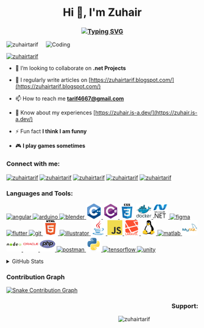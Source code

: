 <h1 align="center">Hi 👋, I'm Zuhair</h1>
<h3 align="center">
  <a href="https://git.io/typing-svg"><img src="https://readme-typing-svg.demolab.com?font=Fira+Code&pause=1000&color=FF5733&width=435&lines=A+Passionate+Developer&center=true&size=30" alt="Typing SVG" /></a>
</h3>


<img align="right" alt="Coding" width="400" src="https://c.tenor.com/D2H0hPltOdYAAAAC/golden-boy-fake-keyboard-programing-coding-paper-book.gif">

<p align="left"> <img src="https://komarev.com/ghpvc/?username=zuhairtarif&label=Profile%20views&color=0e75b6&style=flat" alt="zuhairtarif" /> </p>

<p align="left"> <a href="https://twitter.com/zuhairtarif" target="blank"><img src="https://img.shields.io/twitter/follow/zuhairtarif?logo=twitter&style=for-the-badge" alt="zuhairtarif" /></a> </p>

- 👯 I’m looking to collaborate on **.net Projects**

- 📝 I regularly write articles on [https://zuhairtarif.blogspot.com/](https://zuhairtarif.blogspot.com/)

- 📫 How to reach me **tarif4667@gmail.com**

- 📄 Know about my experiences [https://zuhair.is-a.dev/](https://zuhair.is-a.dev/)

- ⚡ Fun fact **I think I am funny**
- 🎮 **I play games sometimes**

<h3 align="left">Connect with me:</h3>
<p align="left">
<a href="https://www.facebook.com/zuhairtarif" target="self"><img align="center" src="https://upload.wikimedia.org/wikipedia/commons/b/b8/2021_Facebook_icon.svg" alt="zuhairtarif" height="30" width="40" /></a>
<a href="https://linkedin.com/in/zuhairtarif" target="blank"><img align="center" src="https://raw.githubusercontent.com/rahuldkjain/github-profile-readme-generator/master/src/images/icons/Social/linked-in-alt.svg" alt="zuhairtarif" height="30" width="40" /></a>
<a href="https://steamcommunity.com/id/zuhairtarif/" target="blank"><img align="center" src="https://upload.wikimedia.org/wikipedia/commons/8/83/Steam_icon_logo.svg" alt="zuhairtarif" height="30" width="40" /></a>
<a href="https://tracker.gg/valorant/profile/riot/Uchiha%23tarif/overview" target="blank"><img align="center" src="https://upload.wikimedia.org/wikipedia/commons/f/fc/Valorant_logo_-_pink_color_version.svg" alt="zuhairtarif" height="30" width="40" /></a>
<a href="https://g.dev/zuhair" target="blank"><img align="center" src="https://seeklogo.com/images/G/google-developers-logo-F8BF3155AC-seeklogo.com.png" alt="zuhairtarif" height="30" width="40" /></a>

</p>

<h3 align="left">Languages and Tools:</h3>
<p align="left"> <a href="https://angular.io" target="_blank" rel="noreferrer"> <img src="https://angular.io/assets/images/logos/angular/angular.svg" alt="angular" width="40" height="40"/> </a> <a href="https://www.arduino.cc/" target="_blank" rel="noreferrer"> <img src="https://cdn.worldvectorlogo.com/logos/arduino-1.svg" alt="arduino" width="40" height="40"/> </a> <a href="https://www.blender.org/" target="_blank" rel="noreferrer"> <img src="https://download.blender.org/branding/community/blender_community_badge_white.svg" alt="blender" width="40" height="40"/> </a> <a href="https://www.w3schools.com/cpp/" target="_blank" rel="noreferrer"> <img src="https://raw.githubusercontent.com/devicons/devicon/master/icons/cplusplus/cplusplus-original.svg" alt="cplusplus" width="40" height="40"/> </a> <a href="https://www.w3schools.com/cs/" target="_blank" rel="noreferrer"> <img src="https://raw.githubusercontent.com/devicons/devicon/master/icons/csharp/csharp-original.svg" alt="csharp" width="40" height="40"/> </a> <a href="https://www.w3schools.com/css/" target="_blank" rel="noreferrer"> <img src="https://raw.githubusercontent.com/devicons/devicon/master/icons/css3/css3-original-wordmark.svg" alt="css3" width="40" height="40"/> </a> <a href="https://www.docker.com/" target="_blank" rel="noreferrer"> <img src="https://raw.githubusercontent.com/devicons/devicon/master/icons/docker/docker-original-wordmark.svg" alt="docker" width="40" height="40"/> </a> <a href="https://dotnet.microsoft.com/" target="_blank" rel="noreferrer"> <img src="https://raw.githubusercontent.com/devicons/devicon/master/icons/dot-net/dot-net-original-wordmark.svg" alt="dotnet" width="40" height="40"/> </a> <a href="https://www.figma.com/" target="_blank" rel="noreferrer"> <img src="https://www.vectorlogo.zone/logos/figma/figma-icon.svg" alt="figma" width="40" height="40"/> </a> <a href="https://flutter.dev" target="_blank" rel="noreferrer"> <img src="https://www.vectorlogo.zone/logos/flutterio/flutterio-icon.svg" alt="flutter" width="40" height="40"/> </a> <a href="https://git-scm.com/" target="_blank" rel="noreferrer"> <img src="https://www.vectorlogo.zone/logos/git-scm/git-scm-icon.svg" alt="git" width="40" height="40"/> </a> <a href="https://www.w3.org/html/" target="_blank" rel="noreferrer"> <img src="https://raw.githubusercontent.com/devicons/devicon/master/icons/html5/html5-original-wordmark.svg" alt="html5" width="40" height="40"/> </a> <a href="https://www.adobe.com/in/products/illustrator.html" target="_blank" rel="noreferrer"> <img src="https://www.vectorlogo.zone/logos/adobe_illustrator/adobe_illustrator-icon.svg" alt="illustrator" width="40" height="40"/> </a> <a href="https://www.java.com" target="_blank" rel="noreferrer"> <img src="https://raw.githubusercontent.com/devicons/devicon/master/icons/java/java-original.svg" alt="java" width="40" height="40"/> </a> <a href="https://developer.mozilla.org/en-US/docs/Web/JavaScript" target="_blank" rel="noreferrer"> <img src="https://raw.githubusercontent.com/devicons/devicon/master/icons/javascript/javascript-original.svg" alt="javascript" width="40" height="40"/> </a> <a href="https://laravel.com/" target="_blank" rel="noreferrer"> <img src="https://raw.githubusercontent.com/devicons/devicon/master/icons/laravel/laravel-plain-wordmark.svg" alt="laravel" width="40" height="40"/> </a> <a href="https://www.linux.org/" target="_blank" rel="noreferrer"> <img src="https://raw.githubusercontent.com/devicons/devicon/master/icons/linux/linux-original.svg" alt="linux" width="40" height="40"/> </a> <a href="https://www.mathworks.com/" target="_blank" rel="noreferrer"> <img src="https://upload.wikimedia.org/wikipedia/commons/2/21/Matlab_Logo.png" alt="matlab" width="40" height="40"/> </a> <a href="https://www.mysql.com/" target="_blank" rel="noreferrer"> <img src="https://raw.githubusercontent.com/devicons/devicon/master/icons/mysql/mysql-original-wordmark.svg" alt="mysql" width="40" height="40"/> </a> <a href="https://nodejs.org" target="_blank" rel="noreferrer"> <img src="https://raw.githubusercontent.com/devicons/devicon/master/icons/nodejs/nodejs-original-wordmark.svg" alt="nodejs" width="40" height="40"/> </a> <a href="https://www.oracle.com/" target="_blank" rel="noreferrer"> <img src="https://raw.githubusercontent.com/devicons/devicon/master/icons/oracle/oracle-original.svg" alt="oracle" width="40" height="40"/> </a> <a href="https://www.php.net" target="_blank" rel="noreferrer"> <img src="https://raw.githubusercontent.com/devicons/devicon/master/icons/php/php-original.svg" alt="php" width="40" height="40"/> </a> <a href="https://postman.com" target="_blank" rel="noreferrer"> <img src="https://www.vectorlogo.zone/logos/getpostman/getpostman-icon.svg" alt="postman" width="40" height="40"/> </a> <a href="https://www.python.org" target="_blank" rel="noreferrer"> <img src="https://raw.githubusercontent.com/devicons/devicon/master/icons/python/python-original.svg" alt="python" width="40" height="40"/> </a> <a href="https://www.tensorflow.org" target="_blank" rel="noreferrer"> <img src="https://www.vectorlogo.zone/logos/tensorflow/tensorflow-icon.svg" alt="tensorflow" width="40" height="40"/> </a> <a href="https://unity.com/" target="_blank" rel="noreferrer"> <img src="https://www.vectorlogo.zone/logos/unity3d/unity3d-icon.svg" alt="unity" width="40" height="40"/> </a> </p>


<details>
<summary>GitHub Stats</summary>

<br>

<p><img align="center" src="https://github-readme-streak-stats.herokuapp.com/?user=zuhairtarif&theme=dracula" alt="zuhairtarif" /></p>

</details>


### Contribution Graph
[![Snake Contribution Graph](https://github.com/WilliamDavidHarrison/WilliamDavidHarrison/blob/output/github-contribution-grid-snake.svg)](https://github.com/ZuhairTarif)



<h3 align="right">Support:</h3>
<p><a href="https://www.buymeacoffee.com/zuhairtarif"> <img align="right" src="https://cdn.buymeacoffee.com/buttons/v2/default-yellow.png" height="50" width="210" alt="zuhairtarif" /></a></p><br><br>
